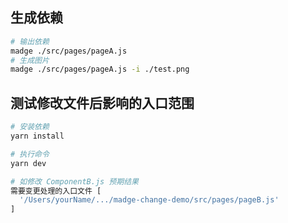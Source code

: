 ## 生成依赖

~~~bash
# 输出依赖
madge ./src/pages/pageA.js
# 生成图片
madge ./src/pages/pageA.js -i ./test.png
~~~

## 测试修改文件后影响的入口范围
~~~bash
# 安装依赖
yarn install

# 执行命令
yarn dev

# 如修改 ComponentB.js 预期结果
需要变更处理的入口文件 [
  '/Users/yourName/.../madge-change-demo/src/pages/pageB.js'
]
~~~